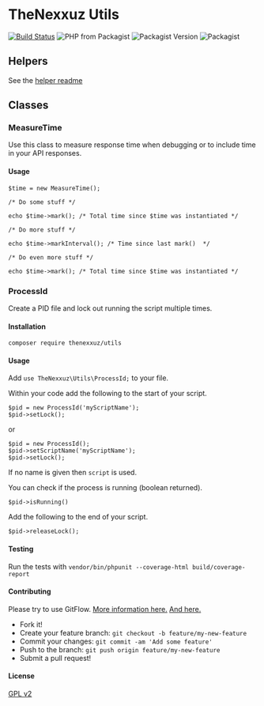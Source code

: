 # TheNexxuz Utils

[![Build Status](https://travis-ci.com/thenexxuz/utils.svg)](https://travis-ci.com/thenexxuz/utils)
![PHP from Packagist](https://img.shields.io/packagist/php-v/thenexxuz/utils)
![Packagist Version](https://img.shields.io/packagist/v/thenexxuz/utils)
![Packagist](https://img.shields.io/packagist/l/thenexxuz/utils)

## Helpers

See the [helper readme](README-helpers.md)

## Classes
### MeasureTime

Use this class to measure response time when debugging or to include time in your API responses.

#### Usage
```
$time = new MeasureTime();

/* Do some stuff */

echo $time->mark(); /* Total time since $time was instantiated */

/* Do more stuff */

echo $time->markInterval(); /* Time since last mark()  */

/* Do even more stuff */

echo $time->mark(); /* Total time since $time was instantiated */
```

### ProcessId

Create a PID file and lock out running the script multiple times. 

#### Installation

```composer require thenexxuz/utils```

#### Usage

Add `use TheNexxuz\Utils\ProcessId;` to your file.

Within your code add the following to the start of your script.
```
$pid = new ProcessId('myScriptName');
$pid->setLock();
```
or
```
$pid = new ProcessId();
$pid->setScriptName('myScriptName');
$pid->setLock();
```
If no name is given then `script` is used.

You can check if the process is running (boolean returned).
```
$pid->isRunning()
```

Add the following to the end of your script.
```
$pid->releaseLock();
```

#### Testing

Run the tests with `vendor/bin/phpunit --coverage-html build/coverage-report`

#### Contributing

Please try to use GitFlow. [More information here.](https://nvie.com/posts/a-successful-git-branching-model/]) [And here.](https://support.gitkraken.com/git-workflows-and-extensions/git-flow/)

  * Fork it! 
  * Create your feature branch: `git checkout -b feature/my-new-feature` 
  * Commit your changes: `git commit -am 'Add some feature'` 
  * Push to the branch: `git push origin feature/my-new-feature`
  * Submit a pull request!

#### License
[GPL v2](LICENSE)
